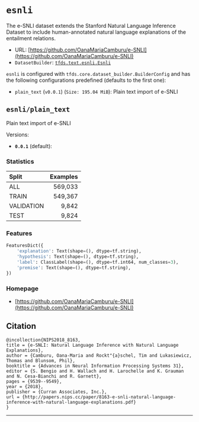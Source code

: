 <div itemscope itemtype="http://schema.org/Dataset">
  <div itemscope itemprop="includedInDataCatalog" itemtype="http://schema.org/DataCatalog">
    <meta itemprop="name" content="TensorFlow Datasets" />
  </div>

  <meta itemprop="name" content="esnli" />
  <meta itemprop="description" content="&#10;The e-SNLI dataset extends the Stanford Natural Language Inference Dataset to&#10;include human-annotated natural language explanations of the entailment&#10;relations.&#10;&#10;&#10;To use this dataset:&#10;&#10;```python&#10;import tensorflow_datasets as tfds&#10;&#10;ds = tfds.load('esnli', split='train')&#10;for ex in ds.take(4):&#10;  print(ex)&#10;```&#10;&#10;See [the guide](https://www.tensorflow.org/datasets/overview) for more&#10;informations on [tensorflow_datasets](https://www.tensorflow.org/datasets).&#10;&#10;" />
  <meta itemprop="url" content="https://www.tensorflow.org/datasets/catalog/esnli" />
  <meta itemprop="sameAs" content="https://github.com/OanaMariaCamburu/e-SNLI" />
  <meta itemprop="citation" content="&#10;@incollection{NIPS2018_8163,&#10;title = {e-SNLI: Natural Language Inference with Natural Language Explanations},&#10;author = {Camburu, Oana-Maria and Rockt&quot;{a}schel, Tim and Lukasiewicz, Thomas and Blunsom, Phil},&#10;booktitle = {Advances in Neural Information Processing Systems 31},&#10;editor = {S. Bengio and H. Wallach and H. Larochelle and K. Grauman and N. Cesa-Bianchi and R. Garnett},&#10;pages = {9539--9549},&#10;year = {2018},&#10;publisher = {Curran Associates, Inc.},&#10;url = {http://papers.nips.cc/paper/8163-e-snli-natural-language-inference-with-natural-language-explanations.pdf}&#10;}&#10;" />
</div>

# `esnli`

The e-SNLI dataset extends the Stanford Natural Language Inference Dataset to
include human-annotated natural language explanations of the entailment
relations.

*   URL:
    [https://github.com/OanaMariaCamburu/e-SNLI](https://github.com/OanaMariaCamburu/e-SNLI)
*   `DatasetBuilder`:
    [`tfds.text.esnli.Esnli`](https://github.com/tensorflow/datasets/tree/master/tensorflow_datasets/text/esnli.py)

`esnli` is configured with `tfds.core.dataset_builder.BuilderConfig` and has the
following configurations predefined (defaults to the first one):

*   `plain_text` (`v0.0.1`) (`Size: 195.04 MiB`): Plain text import of e-SNLI

## `esnli/plain_text`

Plain text import of e-SNLI

Versions:

*   **`0.0.1`** (default):

### Statistics

Split      | Examples
:--------- | -------:
ALL        | 569,033
TRAIN      | 549,367
VALIDATION | 9,842
TEST       | 9,824

### Features

```python
FeaturesDict({
    'explanation': Text(shape=(), dtype=tf.string),
    'hypothesis': Text(shape=(), dtype=tf.string),
    'label': ClassLabel(shape=(), dtype=tf.int64, num_classes=3),
    'premise': Text(shape=(), dtype=tf.string),
})
```

### Homepage

*   [https://github.com/OanaMariaCamburu/e-SNLI](https://github.com/OanaMariaCamburu/e-SNLI)

## Citation

```
@incollection{NIPS2018_8163,
title = {e-SNLI: Natural Language Inference with Natural Language Explanations},
author = {Camburu, Oana-Maria and Rockt"{a}schel, Tim and Lukasiewicz, Thomas and Blunsom, Phil},
booktitle = {Advances in Neural Information Processing Systems 31},
editor = {S. Bengio and H. Wallach and H. Larochelle and K. Grauman and N. Cesa-Bianchi and R. Garnett},
pages = {9539--9549},
year = {2018},
publisher = {Curran Associates, Inc.},
url = {http://papers.nips.cc/paper/8163-e-snli-natural-language-inference-with-natural-language-explanations.pdf}
}
```

--------------------------------------------------------------------------------
